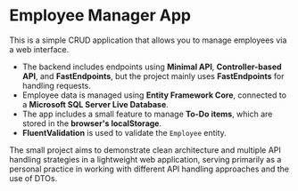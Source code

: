 # Employee Manager App

This is a simple CRUD application that allows you to manage employees via a web interface.

* The backend includes endpoints using **Minimal API**, **Controller-based API**, and **FastEndpoints**, but the project mainly uses **FastEndpoints** for handling requests.
* Employee data is managed using **Entity Framework Core**, connected to a **Microsoft SQL Server Live Database**.
* The app includes a small feature to manage **To-Do items**, which are stored in the **browser's localStorage**.
* **FluentValidation** is used to validate the `Employee` entity.

The small project aims to demonstrate clean architecture and multiple API handling strategies in a lightweight web application, serving primarily as a personal practice in working with different API handling approaches and the use of DTOs.
